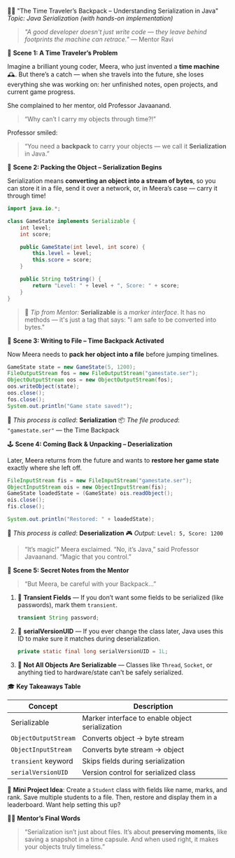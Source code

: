 
👨‍🏫 "The Time Traveler’s Backpack – Understanding Serialization in Java"
*Topic: Java Serialization (with hands-on implementation)*


> *"A good developer doesn't just write code — they leave behind footprints the machine can retrace."*
> — Mentor Ravi


🧒 **Scene 1: A Time Traveler’s Problem**

Imagine a brilliant young coder, Meera, who just invented a **time machine** 🕰️. But there’s a catch — when she travels into the future, she loses everything she was working on: her unfinished notes, open projects, and current game progress.

She complained to her mentor, old Professor Javaanand.

> “Why can’t I carry my objects through time?!”

Professor smiled:

> “You need a **backpack** to carry your objects — we call it **Serialization** in Java.”



🧳 **Scene 2: Packing the Object – Serialization Begins**

Serialization means **converting an object into a stream of bytes**, so you can store it in a file, send it over a network, or, in Meera’s case — carry it through time!

```java
import java.io.*;

class GameState implements Serializable {
    int level;
    int score;

    public GameState(int level, int score) {
        this.level = level;
        this.score = score;
    }

    public String toString() {
        return "Level: " + level + ", Score: " + score;
    }
}
```

> 📌 *Tip from Mentor:*
> **Serializable** is a *marker interface*. It has no methods — it's just a tag that says: "I am safe to be converted into bytes."



🧾 **Scene 3: Writing to File – Time Backpack Activated**

Now Meera needs to **pack her object into a file** before jumping timelines.

```java
GameState state = new GameState(5, 1200);
FileOutputStream fos = new FileOutputStream("gamestate.ser");
ObjectOutputStream oos = new ObjectOutputStream(fos);
oos.writeObject(state);
oos.close();
fos.close();
System.out.println("Game state saved!");
```

🔄 *This process is called*: **Serialization**
📦 *The file produced*: `"gamestate.ser"` — the Time Backpack



🕹️ **Scene 4: Coming Back & Unpacking – Deserialization**

Later, Meera returns from the future and wants to **restore her game state** exactly where she left off.

```java
FileInputStream fis = new FileInputStream("gamestate.ser");
ObjectInputStream ois = new ObjectInputStream(fis);
GameState loadedState = (GameState) ois.readObject();
ois.close();
fis.close();

System.out.println("Restored: " + loadedState);
```

🔄 *This process is called*: **Deserialization**
🎮 *Output:* `Level: 5, Score: 1200`

> “It’s magic!” Meera exclaimed.
> “No, it’s Java,” said Professor Javaanand. “Magic that you control.”



🧙 **Scene 5: Secret Notes from the Mentor**

> “But Meera, be careful with your Backpack…”

1. 🛑 **Transient Fields** —
   If you don’t want some fields to be serialized (like passwords), mark them `transient`.

   ```java
   transient String password;
   ```

2. 🧾 **serialVersionUID** —
   If you ever change the class later, Java uses this ID to make sure it matches during deserialization.

   ```java
   private static final long serialVersionUID = 1L;
   ```

3. 🚫 **Not All Objects Are Serializable** —
   Classes like `Thread`, `Socket`, or anything tied to hardware/state can't be safely serialized.



🎓 **Key Takeaways Table**

| Concept              | Description                                     |
| -------------------- | ----------------------------------------------- |
| Serializable         | Marker interface to enable object serialization |
| `ObjectOutputStream` | Converts object → byte stream                   |
| `ObjectInputStream`  | Converts byte stream → object                   |
| `transient` keyword  | Skips fields during serialization               |
| `serialVersionUID`   | Version control for serialized class            |



📘 **Mini Project Idea**:
Create a `Student` class with fields like name, marks, and rank. Save multiple students to a file. Then, restore and display them in a leaderboard.
Want help setting this up?



🧑‍🏫 **Mentor’s Final Words**

> “Serialization isn’t just about files. It’s about **preserving moments**, like saving a snapshot in a time capsule.
> And when used right, it makes your objects truly timeless.”

